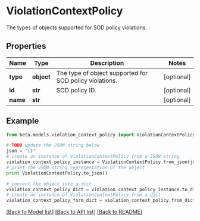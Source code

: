 # ViolationContextPolicy

The types of objects supported for SOD policy violations.

## Properties
Name | Type | Description | Notes
------------ | ------------- | ------------- | -------------
**type** | **object** | The type of object supported for SOD policy violations. | [optional] 
**id** | **str** | SOD policy ID. | [optional] 
**name** | **str** |  | [optional] 

## Example

```python
from beta.models.violation_context_policy import ViolationContextPolicy

# TODO update the JSON string below
json = "{}"
# create an instance of ViolationContextPolicy from a JSON string
violation_context_policy_instance = ViolationContextPolicy.from_json(json)
# print the JSON string representation of the object
print ViolationContextPolicy.to_json()

# convert the object into a dict
violation_context_policy_dict = violation_context_policy_instance.to_dict()
# create an instance of ViolationContextPolicy from a dict
violation_context_policy_form_dict = violation_context_policy.from_dict(violation_context_policy_dict)
```
[[Back to Model list]](../README.md#documentation-for-models) [[Back to API list]](../README.md#documentation-for-api-endpoints) [[Back to README]](../README.md)


